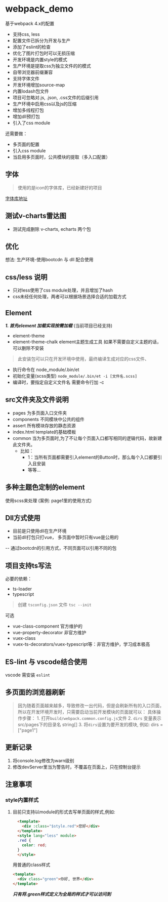 # webpack_demo

基于webpack 4.x的配置

- 支持css, less
- 配置文件已拆分为开发与生产
- 添加了eslint的检查
- 优化了图片打包时可以无损压缩
- 开发环境是内置style的模式
- 生产环境是提取css为独立文件的的模式
- 自带浏览器前缀兼容
- 支持字体文件
- 开发环境增加source-map
- 内置lodash包文件
- 项目可忽略对.js, .json, .css文件的后缀引用
- 生产环境中启用css以及js的压缩
- 增加多线程打包
- 增加dll预打包
- 引入了css module

还需要做：

- 多页面的配置
- 引入css module
- 当启用多页面时，公共模块的提取（多入口配置）

## 字体

> 使用的是icon的字体库，已经新建好的项目

[字体库地址](https://www.iconfont.cn/manage/index?spm=a313x.7781069.1998910419.11&manage_type=myprojects&projectId=971327)

## 测试v-charts雷达图

- 测试完成删除 v-charts, echarts 两个包

## 优化

想法: 生产环境-使用bootcdn 与 dll 配合使用

## css/less 说明

- 只对less使用了css module处理，并且增加了hash
- css未经任何处理，两者可以根据场景选择合适的加载方式

## Element

***1. 首先element 加载实现按需加载*** (当前项目已经支持)

- element-theme
- element-theme-chalk
element主题生成工具 如果不需要自定义主题的话，可以删除不安装

> 此安装包可以只在开发环境中使用，最终编译生成对应的css文件、

- 执行命令在 node_module/.bin/et
- 初始化变量(scss类型) `node_module/.bin/et -i [文件名.scss]` 
- 编译时，要指定自定义文件名 需要命令行加 -c

## src文件夹及文件说明

- pages 为多页面入口文件夹
- components 不同模块中公共的组件
- assert 所有模块存放的静态资源
- index.html  template的基础模板
- common 当为多页面时,为了不让每个页面入口都写相同的逻辑代码，故新建此文件夹。
  - 比如：
    - 1：当所有页面都需要引入element的Button时，那么每个入口都要引入且安装
    - 等等...

## 多种主题色定制的element

使用scss来处理 (案例: page1里的使用方式)

## Dll方式使用

- 目前是只使用dll在生产环境
- 当前dll打包只打vue， 多页面中暂时只有vue是公用的

-- 通过bootcdn的引用方式，不同页面可以引用不同的包

## 项目支持ts写法

必要的依赖：

- ts-loader
- typescript

> 创建 `tsconfig.json` 文件 `tsc --init`

可选

- vue-class-component 官方维护的
- vue-property-decorator 非官方维护
- vuex-class
- vuex-ts-decorators/vuex-typescript等：非官方维护，学习成本极高

## ES-lint 与 vscode结合使用

vscode 需安装 `eslint`

## 多页面的浏览器刷新

  > 因为随着页面越来越多，导致修改一出代码，但是会刷新所有的入口页面，所以在开发环境开发时，只需要启动当前开发模块的页面就可以：
    具体操作步骤：
    1. 打开`build/webpack.common.config.js`文件
    2. `dirs` 变量表示 src/pages下的目录名 string[]
    3. 将`dirs`设置为要开发的模块, 例如: dirs = ["page1"]

## 更新记录

  1. 将console.log修改为warn级别
  2. 修改devServer里当为警告时，不覆盖在页面上，只在控制台提示

## 注意事项

### style内置样式

1. 目前只支持以module的形式去写单页面的样式,例如:

    ``` html
      <template>
        <div :class="$style.red">您好</div>
      </template>
      <style lang="less" module>
      .red {
        color: red;
      }
      </style>
    ```

    用普通的class样式

    ``` html
    <template>
      <div class="green">你好, 世界</div>
    </template>
    ```

    ***只有将.green样式定义为全局的样式才可以访问到***
